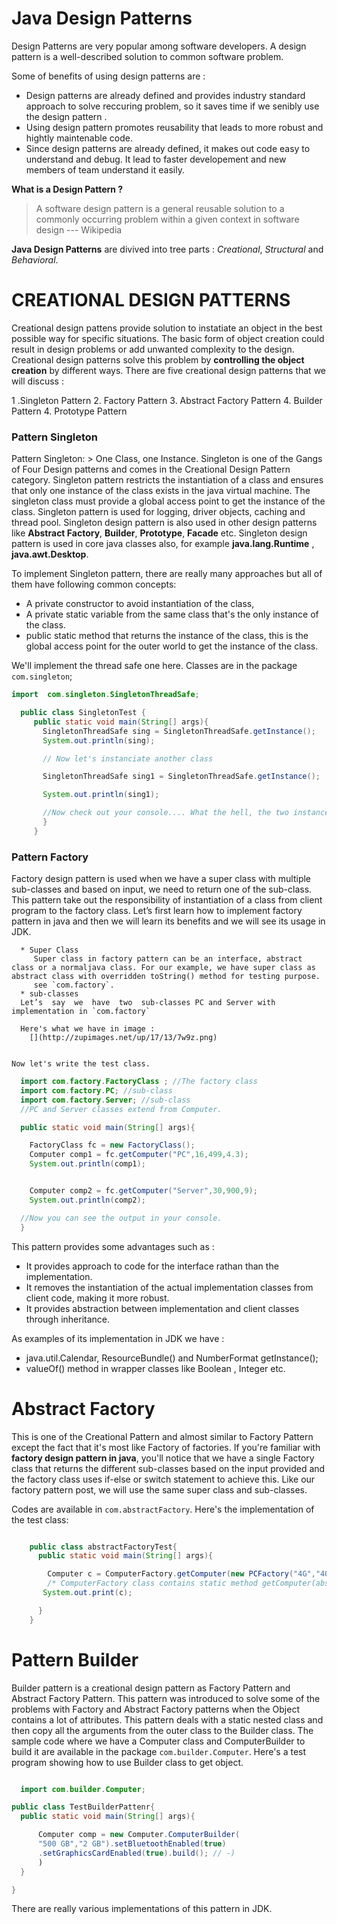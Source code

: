 # Java Design Patterns

Design Patterns are very popular among software developers. A design pattern is a well-described solution to
common software problem.

Some of benefits of using design patterns are :
  * Design patterns are already defined and provides industry standard approach to solve reccuring problem,
    so it saves time if we senibly use  the design pattern .
  * Using design pattern promotes reusability that leads to more robust and hightly maintenable code.
  * Since design patterns are already defined, it makes out code easy to understand and debug. It lead to faster developement and new members of team understand it easily.


__What is a Design Pattern ?__
   > A software design pattern is a general reusable solution to a commonly occurring problem within a given context in software design --- Wikipedia

__Java Design Patterns__ are divived into tree parts : *Creational*, *Structural* and *Behavioral*.

# CREATIONAL DESIGN PATTERNS

  Creational design pattens provide solution to instatiate an object in the best possible way for specific situations.
  The basic form of object creation could result in design problems or add unwanted complexity to the design. Creational design patterns solve this problem by __controlling the object creation__ by different ways.
  There are five creational design patterns that we will discuss :

  1 .Singleton Pattern
  2. Factory Pattern
  3. Abstract Factory Pattern
  4. Builder Pattern
  4. Prototype Pattern

### Pattern Singleton
Pattern Singleton: > One Class, one Instance.
  Singleton is one of the Gangs of Four Design patterns and comes in the Creational Design Pattern category.
Singleton pattern restricts the instantiation of a class and ensures that only one instance of the class exists in the java virtual machine. The singleton class must provide a global access point to get the instance of the class. Singleton pattern is used for logging, driver objects, caching and thread pool. Singleton design pattern is also used in other design patterns like __Abstract Factory__, __Builder__, __Prototype__, __Facade__ etc. Singleton design pattern is used in core java classes also, for example __java.lang.Runtime__ , __java.awt.Desktop__.

To implement Singleton pattern, there are really many approaches but all of them have following common concepts:
* A private constructor to avoid instantiation of the class,
* A private static variable from the same class that's the only instance of the class.
* public static method that returns the instance of the class, this is the global access point for the outer world to
  get the instance of the class.

We'll implement the thread safe one here. Classes are in the package `com.singleton`;

 ```java    
 import  com.singleton.SingletonThreadSafe;

   public class SingletonTest {
      public static void main(String[] args){
        SingletonThreadSafe sing = SingletonThreadSafe.getInstance();
        System.out.println(sing);

        // Now let's instanciate another class

        SingletonThreadSafe sing1 = SingletonThreadSafe.getInstance();

        System.out.println(sing1);

        //Now check out your console.... What the hell, the two instances have the same reference :o
        }
      }
  ```
### Pattern Factory

Factory design pattern is used when we have a super class with multiple sub-classes and based on input, we need to return one of the sub-class. This pattern take out the responsibility of instantiation of a class from client program   to   the   factory   class.   Let’s   first   learn   how   to   implement   factory  pattern in java and then we will learn its benefits and we will see its usage in JDK.

      * Super Class
         Super class in factory pattern can be an interface, abstract class or a normaljava class. For our example, we have super class as abstract class with overridden toString() method for testing purpose.
         see `com.factory`.
      * sub-classes
      Let’s  say  we  have  two  sub-classes PC and Server with implementation in `com.factory`

      Here's what we have in image :
        [](http://zupimages.net/up/17/13/7w9z.png)


    Now let's write the test class.

  ```java
    import com.factory.FactoryClass ; //The factory class
    import com.factory.PC; //sub-class
    import com.factory.Server; //sub-class
    //PC and Server classes extend from Computer.

    public static void main(String[] args){

      FactoryClass fc = new FactoryClass();
      Computer comp1 = fc.getComputer("PC",16,499,4.3);
      System.out.println(comp1);


      Computer comp2 = fc.getComputer("Server",30,900,9);
      System.out.println(comp2);

    //Now you can see the output in your console.
    }
 ```
  This pattern provides some advantages such as :
  * It provides approach to code for the interface rathan than the implementation.
  * It removes the instantiation of the actual implementation classes from client code, making it more robust.
  * It provides abstraction between implementation and client classes through inheritance.

  As examples of its  implementation in JDK we have :
  * java.util.Calendar, ResourceBundle() and NumberFormat getInstance();
  * valueOf() method in wrapper classes like Boolean , Integer etc.

# Abstract Factory

This is one of the Creational Pattern and almost similar to Factory Pattern except the fact that it's most like
Factory of factories.
 If you're familiar with __factory design pattern in java__, you'll notice that we have a single Factory class that returns the different sub-classes based on the input provided and the factory class uses if-else or switch statement to achieve this.
 Like our factory pattern post, we will use the same super class and sub-classes.

  Codes are available in `com.abstractFactory`.
  Here's the implementation of the test class:

```java

    public class abstractFactoryTest{
      public static void main(String[] args){

        Computer c = ComputerFactory.getComputer(new PCFactory("4G","400G","2.9Ghz"));
        /* ComputerFactory class contains static method getComputer(abstractFactory fac) */
       System.out.print(c);

      }
    }
```


# Pattern Builder

Builder pattern is a creational design pattern as Factory Pattern and Abstract Factory Pattern. This pattern was introduced to solve some of the problems with Factory and Abstract Factory patterns when the Object contains a lot of attributes. This pattern deals with a static nested class and then copy all the arguments from the outer class to the Builder class.
The sample code where we have a Computer class and ComputerBuilder to build it are available in the package `com.builder.Computer`.
Here's a test program showing how to use Builder class to get object.


```java

  import com.builder.Computer;

public class TestBuilderPattenr{
  public static void main(String[] args){

      Computer comp = new Computer.ComputerBuilder(
      "500 GB","2 GB").setBluetoothEnabled(true)
      .setGraphicsCardEnabled(true).build(); // -)
      )
  }

}
```
There are really various implementations of this pattern in JDK.
